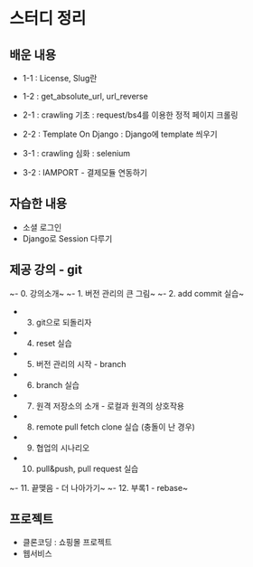# 스터디 정리

## 배운 내용

- 1-1 : License, Slug란
- 1-2 : get_absolute_url, url_reverse

- 2-1 : crawling 기초 : request/bs4를 이용한 정적 페이지 크롤링
- 2-2 : Template On Django : Django에 template 씌우기

- 3-1 : crawling 심화 : selenium
- 3-2 : IAMPORT - 결제모듈 연동하기 

## 자습한 내용

- 소셜 로그인
- Django로 Session 다루기

## 제공 강의 - git

 ~- 0. 강의소개~
 ~- 1. 버전 관리의 큰 그림~
 ~- 2. add commit 실습~

 - 3. git으로 되돌리자
 - 4. reset 실습
 - 5. 버전 관리의 시작 - branch
 - 6. branch 실습
 - 7. 원격 저장소의 소개 - 로컬과 원격의 상호작용
 - 8. remote pull fetch clone 실습 (충돌이 난 경우)
 - 9. 협업의 시나리오
 - 10. pull&push, pull request 실습

 ~- 11. 끝맺음 - 더 나아가기~
 ~- 12. 부록1 - rebase~

## 프로젝트

- 클론코딩 : 쇼핑몰 프로젝트
- 웹서비스

